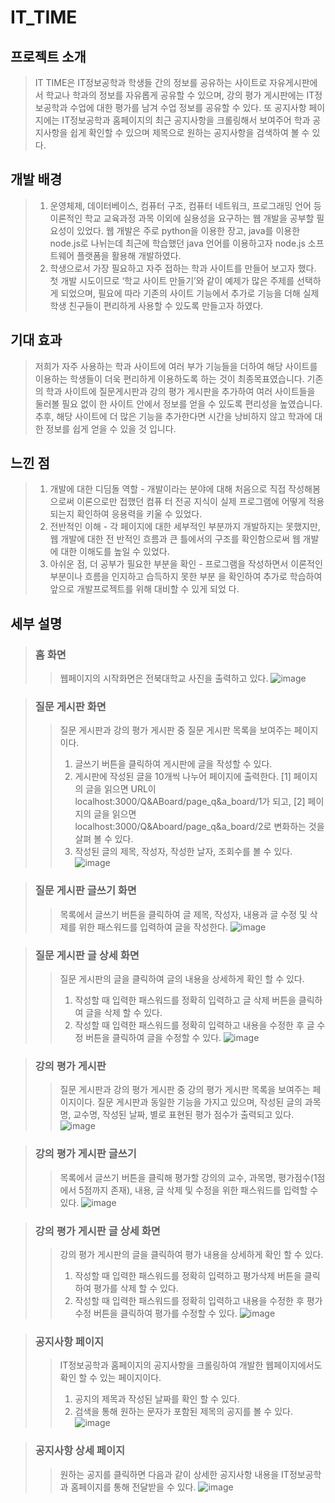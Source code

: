 # IT_TIME

## 프로젝트 소개
> IT TIME은 IT정보공학과 학생들 간의 정보를 공유하는 사이트로 자유게시판에서 학교나 학과의 정보를 자유롭게 공유할 수 있으며, 강의 평가 게시판에는 IT정보공학과 수업에 대한 평가를 남겨 수업 정보를 공유할 수 있다. 또 공지사항 페이지에는 IT정보공학과 홈페이지의 최근 공지사항을 크롤링해서 보여주어 학과 공지사항을 쉽게 확인할 수 있으며 제목으로 원하는 공지사항을 검색하여 볼 수 있다. 

## 개발 배경
> 1. 운영체제, 데이터베이스, 컴퓨터 구조, 컴퓨터 네트워크, 프로그래밍 언어 등 이론적인 학교 교육과정 과목 이외에 실용성을 요구하는 웹 개발을 공부할 필요성이 있었다. 웹 개발은 주로 python을 이용한 장고, java를 이용한 node.js로 나뉘는데 최근에 학습했던 java 언어를 이용하고자 node.js 소프트웨어 플랫폼을 활용해 개발하였다.
> 2. 학생으로서 가장 필요하고 자주 접하는 학과 사이트를 만들어 보고자 했다. 첫 개발 시도이므로 ‘학교 사이트 만들기’와 같이 예제가 많은 주제를 선택하게 되었으며, 필요에 따라 기존의 사이트 기능에서 추가로 기능을 더해 실제 학생 친구들이 편리하게 사용할 수 있도록 만들고자 하였다. 

## 기대 효과
> 저희가 자주 사용하는 학과 사이트에 여러 부가 기능들을 더하여 해당 사이트를 이용하는 학생들이 더욱 편리하게 이용하도록 하는 것이 최종목표였습니다. 
기존의 학과 사이트에 질문게시판과 강의 평가 게시판을 추가하여 여러 사이트들을 둘러볼 필요 없이 한 사이트 안에서 정보를 얻을 수 있도록 편리성을 높였습니다. 
추후, 해당 사이트에 더 많은 기능을 추가한다면 시간을 낭비하지 않고 학과에 대한 정보를 쉽게 얻을 수 있을 것 입니다. 

## 느낀 점 
> 1. 개발에 대한 디딤돌 역할 
    - 개발이라는 분야에 대해 처음으로 직접 작성해봄으로써 이론으로만 접했던 컴퓨
      터 전공 지식이 실제 프로그램에 어떻게 적용되는지 확인하여 응용력을 키울 수 
      있었다.
> 2. 전반적인 이해
    - 각 페이지에 대한 세부적인 부분까지 개발하지는 못했지만, 웹 개발에 대한 전
      반적인 흐름과 큰 틀에서의 구조를 확인함으로써 웹 개발에 대한 이해도를 높일 
      수 있었다. 
> 3. 아쉬운 점, 더 공부가 필요한 부분을 확인 
    - 프로그램을 작성하면서 이론적인 부분이나 흐름을 인지하고 습득하지 못한 부분
      을 확인하여 추가로 학습하여 앞으로 개발프로젝트를 위해 대비할 수 있게 되었
      다. 
 
## 세부 설명
> ### 홈 화면 
>> 웹페이지의 시작화면은 전북대학교 사진을 출력하고 있다. 
>> ![image](https://user-images.githubusercontent.com/60471550/105709652-5c49ca80-5f59-11eb-9d7f-070157565e83.png)

> ### 질문 게시판 화면
>> 질문 게시판과 강의 평가 게시판 중 질문 게시판 목록을 보여주는 페이지이다. 
>> 1) 글쓰기 버튼을 클릭하여 게시판에 글을 작성할 수 있다. 
>> 2) 게시판에 작성된 글을 10개씩 나누어 페이지에 출력한다. [1] 페이지의 글을 읽으면 URL이 localhost:3000/Q&ABoard/page_q&a_board/1가 되고, [2] 페이지의 글을 읽으면 localhost:3000/Q&Aboard/page_q&a_board/2로 변화하는 것을 살펴 볼 수 있다. 
>> 3) 작성된 글의 제목, 작성자, 작성한 날자, 조회수를 볼 수 있다.
>> ![image](https://user-images.githubusercontent.com/60471550/105709870-a632b080-5f59-11eb-9afb-602397330d0b.png)

> ### 질문 게시판 글쓰기 화면
>> 목록에서 글쓰기 버튼을 클릭하여 글 제목, 작성자, 내용과 글 수정 및 삭제를 위한 패스워드를 입력하여 글을 작성한다. 
>> ![image](https://user-images.githubusercontent.com/60471550/105710048-e8f48880-5f59-11eb-81d6-76f444f32f33.png)


> ### 질문 게시판 글 상세 화면
>> 질문 게시판의 글을 클릭하여 글의 내용을 상세하게 확인 할 수 있다. 
>> 1) 작성할 때 입력한 패스워드를 정확히 입력하고 글 삭제 버튼을 클릭하여 글을 삭제 할 수 있다.
>> 2) 작성할 때 입력한 패스워드를 정확히 입력하고 내용을 수정한 후 글 수정 버튼을 클릭하여 글을 수정할 수 있다. 
>> ![image](https://user-images.githubusercontent.com/60471550/105710082-f7db3b00-5f59-11eb-85d1-869d1521fd40.png)

> ### 강의 평가 게시판
>> 질문 게시판과 강의 평가 게시판 중 강의 평가 게시판 목록을 보여주는 페이지이다. 질문 게시판과 동일한 기능을 가지고 있으며, 작성된 글의 과목명, 교수명, 작성된 날짜, 별로 표현된 평가 점수가 출력되고 있다. 
>> ![image](https://user-images.githubusercontent.com/60471550/105710227-26591600-5f5a-11eb-9c10-fb34848ce1eb.png)

> ### 강의 평가 게시판 글쓰기
>> 목록에서 글쓰기 버튼을 클릭해 평가할 강의의 교수, 과목명, 평가점수(1점에서 5점까지 존재), 내용, 글 삭제 및 수정을 위한 패스워드를 입력할 수 있다.
>> ![image](https://user-images.githubusercontent.com/60471550/105710343-51dc0080-5f5a-11eb-85a3-7201728328e7.png)

> ### 강의 평가 게시판 글 상세 화면
>> 강의 평가 게시판의 글을 클릭하여 평가 내용을 상세하게 확인 할 수 있다. 
>> 1) 작성할 때 입력한 패스워드를 정확히 입력하고 평가삭제 버튼을 클릭하여 평가를 삭제 할 수 있다.
>> 2) 작성할 때 입력한 패스워드를 정확히 입력하고 내용을 수정한 후 평가수정 버튼을 클릭하여 평가를 수정할 수 있다. 
>> ![image](https://user-images.githubusercontent.com/60471550/105710507-910a5180-5f5a-11eb-8b21-16228d9666d1.png)

> ### 공지사항 페이지
>> IT정보공학과 홈페이지의 공지사항을 크롤링하여 개발한 웹페이지에서도 확인 할 수 있는 페이지이다.
>> 1) 공지의 제목과 작성된 날짜를 확인 할 수 있다. 
>> 2) 검색을 통해 원하는 문자가 포함된 제목의 공지를 볼 수 있다. 
>> ![image](https://user-images.githubusercontent.com/60471550/105710625-b39c6a80-5f5a-11eb-83dd-9df2877a2f45.png)

> ### 공지사항 상세 페이지
>> 원하는 공지를 클릭하면 다음과 같이 상세한 공지사항 내용을 IT정보공학과 홈페이지를 통해 전달받을 수 있다. 
>> ![image](https://user-images.githubusercontent.com/60471550/105710690-cc0c8500-5f5a-11eb-883f-e25d588a2eb1.png)




